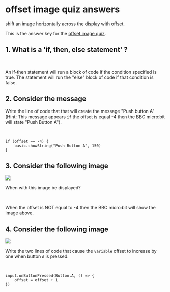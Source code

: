 # offset image quiz answers

shift an image horizontally across the display with offset.

This is the answer key for the [offset image quiz](/microbit/lessons/offset-image/quiz).

## 1. What is a 'if, then, else statement' ? 

<br/>

An if-then statement will run a block of code if the condition specified is true. The statement will run the "else" block of code if that condition is false.

## 2. Consider the message

Write the line of code that that will create the message "Push button A" (Hint: This message appears `if` the offset is equal -4 then the BBC micro:bit will state "Push Button A").

<br/>

```
if (offset == -4) {
    basic.showString("Push Button A", 150)
}
```

## 3. Consider the following image

![](/static/mb/lessons/offset-image-0.png)

When with this image be displayed?

<br/>

When the offset is NOT equal to -4 then the BBC micro:bit will show the image above.

## 4. Consider the following image

![](/static/mb/lessons/offset-image-1.png)

Write the two lines of code that cause the `variable` offset to increase by one when button `A` is pressed.

<br/>

```
input.onButtonPressed(Button.A, () => {
    offset = offset + 1
})
```

